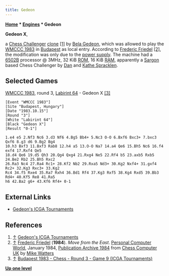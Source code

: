 ```yaml
---
title: Gedeon
---
```

**[Home](Home "Home") * [Engines](Engines "Engines") * Gedeon**

**Gedeon X**,

a [Chess Challenger](Chess_Challenger "Chess Challenger") [clone](Category:Clone "Category:Clone") <a id="cite-note-1" href="#cite-ref-1">[1]</a> by [Bela Gedeon](index.php?title=Bela_Gedeon&action=edit&redlink=1 "Bela Gedeon (page does not exist)"),
which was allowed to play the [WMCCC 1983](WMCCC_1983 "WMCCC 1983") in [Budapest](https://en.wikipedia.org/wiki/Budapest) as local entry.
According to [Frederic Friedel](Frederic_Friedel "Frederic Friedel") <a id="cite-note-2" href="#cite-ref-2">[2]</a>,
the modification was only due to the [power supply](https://en.wikipedia.org/wiki/Power_supply). The machine had a [6502B](6502 "6502") processor @ 3MHz, 32 KiB [ROM](Memory#ROM "Memory"), 16 KiB [RAM](Memory#ROM "Memory"), apparently a [Sargon](Sargon "Sargon") based Chess Challenger by [Dan](Dan_Spracklen "Dan Spracklen") and [Kathe Spracklen](Kathe_Spracklen "Kathe Spracklen").

## Selected Games

[WMCCC 1983](WMCCC_1983 "WMCCC 1983"), round 3, [Labirint 64](Labirint_64 "Labirint 64") - Gedeon X <a id="cite-note-3" href="#cite-ref-3">[3]</a>

```
[Event "WMCCC 1983"]
[Site "Budapest, Hungary"]
[Date "1983.10.15"]
[Round "3"]
[White "Labirint 64"]
[Black "Gedeon X"]
[Result "0-1"]

1.e4 e5 2.Nf3 Nc6 3.d3 Nf6 4.Bg5 Bb4+ 5.Nc3 O-O 6.Bxf6 Bxc3+ 7.bxc3 Qxf6 8.g3 d6 9.Bg2 Bg4 
10.h3 Bxf3 11.Bxf3 Rab8 12.h4 a5 13.O-O Na7 14.a4 Qe6 15.Bh5 Nc6 16.f4 exf4 17.Rxf4 Qe5 
18.d4 Qe6 19.d5 Qh3 20.Qg4 Qxg4 21.Rxg4 Ne5 22.Rf4 b5 23.axb5 Rxb5 24.Be2 Rb2 25.Bh5 Rxc2 
26.Ra3 Nc4 27.Ra4 Rc1+ 28.Kf2 Nb2 29.Rxa5 Nd3+ 30.Kg2 Nxf4+ 31.gxf4 Rc2+ 32.Kg3 Rxc3+ 33.Kg2 
Rc4 34.f5 Rxe4 35.Ra7 Rxh4 36.Bd1 Rf4 37.Kg3 Rxf5 38.Kg4 Rxd5 39.Bb3 Rd4+ 40.Kf5 Re8 41.Ra5 
h6 42.Ba2 g6+ 43.Kf6 Rf4+ 0-1 

```

## External Links

- [Gedeon's ICGA Tournaments](https://www.game-ai-forum.org/icga-tournaments/program.php?id=475)

## References

1. <a id="cite-ref-1" href="#cite-note-1">↑</a> [Gedeon's ICGA Tournaments](https://www.game-ai-forum.org/icga-tournaments/program.php?id=475)
1. <a id="cite-ref-2" href="#cite-note-2">↑</a> [Frederic Friedel](Frederic_Friedel "Frederic Friedel") (**1984**). *Move from the East*. [Personal Computer World](Personal_Computer_World "Personal Computer World"), January 1984, [Publication Archive 1984](http://www.chesscomputeruk.com/html/publication_archive_1984.html) from [Chess Computer UK](http://www.chesscomputeruk.com/index.html) by [Mike Watters](Mike_Watters "Mike Watters")
1. <a id="cite-ref-3" href="#cite-note-3">↑</a> [Budapest 1983 - Chess - Round 3 - Game 9 (ICGA Tournaments)](https://www.game-ai-forum.org/icga-tournaments/round.php?tournament=66&round=3&id=9)

**[Up one level](Engines "Engines")**

